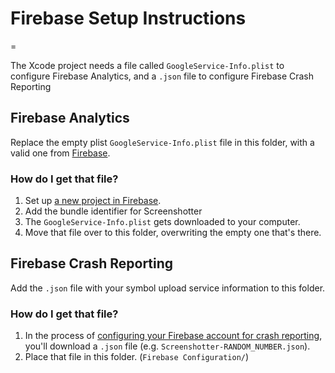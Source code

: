 # Firebase Setup Instructions
=

The Xcode project needs a file called `GoogleService-Info.plist` to configure Firebase Analytics, and a `.json` file to configure Firebase Crash Reporting

## Firebase Analytics

Replace the empty plist `GoogleService-Info.plist` file in this folder, with a valid one from [Firebase](https://firebase.google.com).

### How do I get that file?

1. Set up [a new project in Firebase](https://firebase.google.com).
2. Add the bundle identifier for Screenshotter
3. The `GoogleService-Info.plist` gets downloaded to your computer.
4. Move that file over to this folder, overwriting the empty one that's there.


## Firebase Crash Reporting

Add the `.json` file with your symbol upload service information to this folder.

### How do I get that file?

1. In the process of [configuring your Firebase account for crash reporting](https://firebase.google.com/docs/crash/ios#set_up_crash_reporting), you'll download a `.json` file (e.g. `Screenshotter-RANDOM_NUMBER.json`).
2. Place that file in this folder. (`Firebase Configuration/`)
